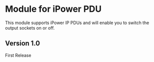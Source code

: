 # Module for iPower PDU

This module supports iPower IP PDUs and will enable you to switch the output sockets on or off.

## Version 1.0
First Release